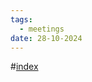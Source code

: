 ```yaml
---
tags:
  - meetings
date: 28-10-2024
---
```

#[index](notes/general-circle/old-gc-meetings/index.md) 

